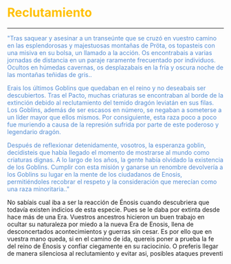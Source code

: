 # <font color="#ffc000">Reclutamiento</font>
---
<font color="#548dd4">"Tras saquear y asesinar a un transeúnte que se cruzó en vuestro camino en las esplendorosas y majestuosas montañas de Pröta, os topasteis con una misiva en su bolsa, un llamado a la acción. Os encontrabais a varias jornadas de distancia en un paraje raramente frecuentado por individuos. Ocultos en húmedas cavernas, os desplazabais en la fría y oscura noche de las montañas teñidas de gris..</font>

<font color="#548dd4">Erais los últimos Goblins que quedaban en el reino y no deseabais ser descubiertos. Tras el Pacto, muchas criaturas se encontraban al borde de la extinción debido al reclutamiento del temido dragón leviatán en sus filas. Los Goblins, además de ser escasos en número, se negaban a someterse a un líder mayor que ellos mismos. Por consiguiente, esta raza poco a poco fue muriendo a causa de la represión sufrida por parte de este poderoso y legendario dragón.</font>

<font color="#548dd4">Después de reflexionar detenidamente, vosotros, la esperanza goblin, decidisteis que había llegado el momento de mostrarse al mundo como criaturas dignas. A lo largo de los años, la gente había olvidado la existencia de los Goblins. Cumplir con esta misión y ganarse un renombre devolvería a los Goblins su lugar en la mente de los ciudadanos de Enosis, permitiéndoles recobrar el respeto y la consideración que merecían como una raza minoritaria.."</font>

No sabíais cual iba a ser la reacción de Énosis cuando descubriera que todavía existen indicios de esta especie. Pues se le daba por extinta desde hace más de una Era. Vuestros ancestros hicieron un buen trabajo en ocultar su naturaleza por miedo a la nueva Era de Enosis, llena de desconcertados acontecimientos y guerras sin cesar. Es por ello que en vuestra mano queda, si en el camino de ida, quereis poner a prueba la fe del reino de Énosis y confiar ciegamente en su raciocinio. O preferis llegar de manera silenciosa al reclutamiento y evitar asi, posibles ataques preventi 